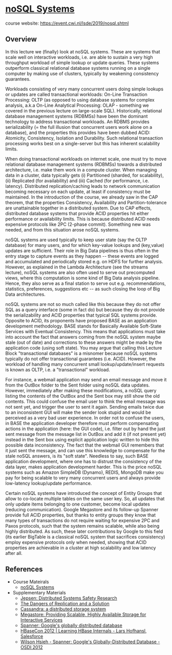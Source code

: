 # [noSQL Systems](https://hackmd.io/@distributed-systems-engineering/nosql-systems)

course website: https://event.cwi.nl/lsde/2019/nosql.shtml

## Overview

In this lecture we (finally) look at noSQL systems. These are systems that scale well on interactive workloads, i.e. are able to sustain a very high throughput workload of simple lookup or update queries. These systems outperform classical relational database systems running on a single computer by making use of clusters, typically by weakening consistency guarantees.

Workloads consisting of very many concurrent users doing simple lookups or updates are called transactional workloads: On-Line Transaction Processing: OLTP (as opposed to using database systems for complex analysis, a.k.a On-Line Analytical Processing: OLAP - something we covered in the previous lecture on large-scale SQL). Historically, relational database management systems (RDBMSs) have been the dominant technology to address transactional workloads. An RDBMS provides serializability (= the full illusion that concurrent users work alone on a database), and the properties this provides have been dubbed ACID: Atomicity, Consistency, Isolation and Durability. Such relational transaction processing works best on a single-server but this has inherent scalability limits.

When doing transactional workloads on internet scale, one must try to move relational database management systems (RDBMSs) towards a distributed architecture, i.e. make them work in a compute cluster. When managing data in a cluster, data typically gets (i) Partitioned (sharded, for scalability), (ii) Replicated (for availability) and (iii) Cached (for performance, i.e. latency). Distributed replication/caching leads to network communication becoming necessary on each update, at least if consistency must be maintained. In the introduction of the course, we already saw in the CAP theorem, that the properties Consistency, Availability and Partition-tolerance are unattainable together in a distributed system. Due to CAP effects, distributed database systems that provide ACID properties hit either performance or availability limits. This is because distributed ACID needs expensive protocols like 2PC (2-phase commit). Something new was needed, and from this situation arose noSQL systems.

noSQL systems are used typically to keep user state (say the OLTP database) for many users, and for which key-value lookups and (key,value) updates are sufficient. Their role in Big Data pipelines is thus often in the entry stage to capture events as they happen -- these events are logged and accumulated and periodically stored e.g. on HDFS for further analysis. However, as explained in the Lambda Architecture (see the streams lecture), noSQL systems are also often used to serve out precomputed views, where this computation is some kind of Big Data analysis pipeline. Hence, they also serve as a final station to serve out e.g. recommendations, statistics, preferences, suggestions etc -- as such closing the loop of Big Data architectures.

noSQL systems are not so much called like this because they do not offer SQL as a query interface (some in fact do) but because they do not provide the serializability and ACID properties that typical SQL systems provide. Opposite to ACID, its proponents have proposed BASE as an application development methodology. BASE stands for Basically Available Soft-State Services with Eventual Consistency. This means that applications must take into account the fact that answers coming from the noSQL system maybe stale (out of date) and corrections to these answers might be made by the application code (using soft state). You may argue that calling this Lecture Block "transactional databases" is a misnomer because noSQL systems typically do not offer transactional guarantees (i.e. ACID). However, the workload of handling many concurrent small lookup/update/insert requests is known as OLTP, i.e. a "transactional" workload.

For instance, a webmail application may send an email message and move it from the OutBox folder to the Sent folder using noSQL data updates. However, immediately after making these modifications, a noSQL query listing the contents of the OutBox and the Sent box may still show the old contents. This could confuse the email user to think the email message was not sent yet, and trigger the user to sent it again. Sending emails twice due to an inconsistent GUI will make the sender look stupid and would be perceived as a very bad user experience. In order not to confuse the users, in BASE the application developer therefore must perform compensating actions in the application (here: the GUI code), i.e. filter out by hand the just sent message from the message list in OutBox and add it (if not present yet) instead in the Sent box using explicit application logic written to hide this possible data inconsistency. The fact that the webmail GUI remembers that it just sent the message, and can use this knowledge to compensate for the stale noSQL answers, is its "soft state". Needless to say, such BASE application development, where one has to distrust the consistency of the data layer, makes application development harder. This is the price noSQL systems such as Amazon SimpleDB (Dynamo), REDIS, MongoDB make you pay for being scalable to very many concurrent users and always provide low-latency lookup/update performance.

Certain noSQL systems have introduced the concept of Entity Groups that allow to co-locate multiple tables on the same user key. So, all updates that only update items belonging to one customer, become local updates (reducing communication). Google Megastore and its follow-up Spanner provide full ACID properties, but thanks to entity groups they know that many types of transactions do not require waiting for expensive 2PC and Paxos protocols, such that the system remains scalable, while also being highly distributed. As such, these later contributions by Google to this field (its earlier BigTable is a classical noSQL system that sacrifices consistency) employ expensive protocols only when needed, showing that ACID properties are achievable in a cluster at high scalability and low latency after all.

## References

- Course Mateirals
    - [noSQL Systems](https://github.com/cyyeh/large-scale-data-engineering/blob/master/nosql/07-noSQL.pdf)
- Supplementary Materials
    - [Jepsen: Distributed Systems Safety Research](http://jepsen.io/)
    - [The Dangers of Replication and a Solution](https://github.com/cyyeh/large-scale-data-engineering/blob/master/nosql/dangers-replication.pdf)
    - [Cassandra: a distributed storage system](https://github.com/cyyeh/large-scale-data-engineering/blob/master/nosql/cassandra.pdf)
    - [Megastore: Providing Scalable, Highly Available Storage for Interactive Services](https://github.com/cyyeh/large-scale-data-engineering/blob/master/nosql/megastore.pdf)
    - [Spanner: Google's globally distributed database](https://github.com/cyyeh/large-scale-data-engineering/blob/master/nosql/spanner.pdf)
    - [HBaseCon 2012 | Learning HBase Internals - Lars Hofhansl, Salesforce](https://www.slideshare.net/cloudera/3-learning-h-base-internals-lars-hofhansl-salesforce-final)
    - [Wilson Hsieh - Spanner: Google's Globally-Distributed Database - OSDI 2012](https://www.youtube.com/watch?v=NthK17nbpYs)